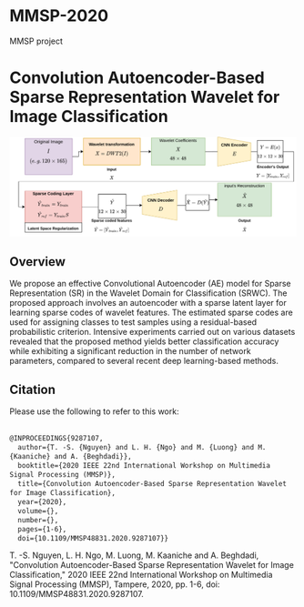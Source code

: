 # MMSP-2020
MMSP project
# Convolution Autoencoder-Based Sparse Representation Wavelet for Image Classification
![overview](Scheme.png)

## Overview
We propose an effective Convolutional Autoencoder (AE) model for Sparse Representation (SR) in the Wavelet Domain for Classification (SRWC). The proposed approach involves an autoencoder with a sparse latent layer for learning sparse codes of wavelet features. The estimated sparse codes are used for assigning classes to test samples using a residual-based probabilistic criterion. Intensive experiments carried out on various datasets revealed that the proposed method yields better classification accuracy while exhibiting a significant reduction in the number of network parameters, compared to several recent deep learning-based methods.

## Citation

Please use the following to refer to this work:

<pre><code>
@INPROCEEDINGS{9287107,
  author={T. -S. {Nguyen} and L. H. {Ngo} and M. {Luong} and M. {Kaaniche} and A. {Beghdadi}},
  booktitle={2020 IEEE 22nd International Workshop on Multimedia Signal Processing (MMSP)}, 
  title={Convolution Autoencoder-Based Sparse Representation Wavelet for Image Classification}, 
  year={2020},
  volume={},
  number={},
  pages={1-6},
  doi={10.1109/MMSP48831.2020.9287107}}
</code></pre>

T. -S. Nguyen, L. H. Ngo, M. Luong, M. Kaaniche and A. Beghdadi, "Convolution Autoencoder-Based Sparse Representation Wavelet for Image Classification," 2020 IEEE 22nd International Workshop on Multimedia Signal Processing (MMSP), Tampere, 2020, pp. 1-6, doi: 10.1109/MMSP48831.2020.9287107.








